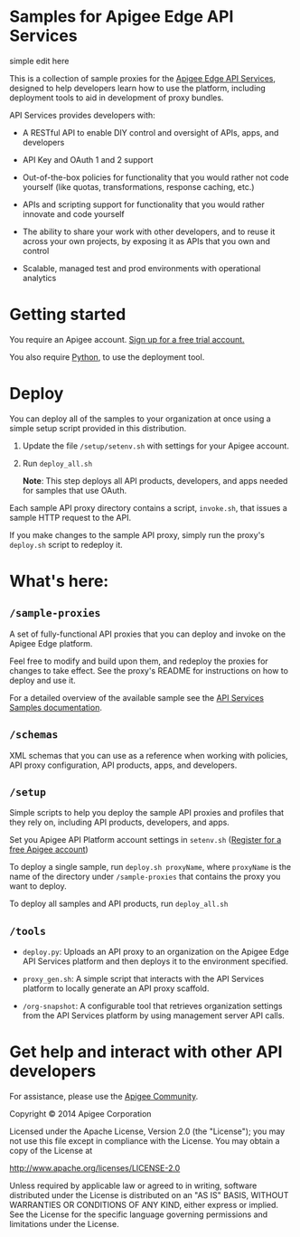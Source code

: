 # Samples for Apigee Edge API Services

simple edit here

This is a collection of sample proxies for the [Apigee Edge API Services](http://apigee.com/about/enterprise), designed to help developers 
learn how to use the platform, including deployment tools to aid in development of proxy bundles.

API Services provides developers with:

* A RESTful API to enable DIY control and oversight of APIs, apps, and developers 

* API Key and OAuth 1 and 2 support

* Out-of-the-box policies for functionality that you would rather not code yourself (like quotas, transformations, response caching, etc.)

* APIs and scripting support for functionality that you would rather innovate and code yourself

* The ability to share your work with other developers, and to reuse it across your own projects, by exposing it as APIs that you own and control

* Scalable, managed test and prod environments with operational analytics

# Getting started

You require an Apigee account. [Sign up for a free trial account.](https://accounts.apigee.com/accounts/sign_up)

You also require [Python](http://python.org/getit/), to use the deployment tool.

# Deploy

You can deploy all of the samples to your organization at once using a simple setup script provided in this distribution.

1. Update the file `/setup/setenv.sh` with settings for your Apigee account.

2. Run `deploy_all.sh`

    **Note**: This step deploys all API products, developers, and apps needed for samples that use OAuth.

Each sample API proxy directory contains a script, `invoke.sh`, that issues a sample HTTP request to the API.

If you make changes to the sample API proxy, simply run the proxy's `deploy.sh` script to redeploy it.

# What's here:

## `/sample-proxies`

A set of fully-functional API proxies that you can deploy and invoke on the Apigee Edge platform.

Feel free to modify and build upon them, and redeploy the proxies for changes to take effect. See the proxy's README for instructions on how to deploy and use it.

For a detailed overview of the available sample see the [API Services Samples documentation](http://apigee.com/docs/enterprise/content/api-platform-samples).

## `/schemas`

XML schemas that you can  use as a reference when working with policies, API proxy configuration,
API products, apps, and developers.


## `/setup`

Simple scripts to help you deploy the sample API proxies and profiles that they 
rely on, including API products, developers, and apps.

Set you Apigee API Platform account settings in `setenv.sh` ([Register for a free Apigee account](http://eneterprise.apigee.com/signup))

To deploy a single sample, run `deploy.sh proxyName`, where `proxyName` is the name of the directory under `/sample-proxies` that contains the proxy you want to deploy.

To deploy all samples and API products, run `deploy_all.sh`

## `/tools`

* `deploy.py`: Uploads an API proxy to an organization on the Apigee Edge API Services platform and then deploys it to the environment specified.

* `proxy_gen.sh`: A simple script that interacts with the API Services platform to locally generate an API proxy scaffold.

* `/org-snapshot`: A configurable tool that retrieves organization settings from the API Services platform by using management server API calls.

# Get help and interact with other API developers

For assistance, please use the [Apigee Community](http://community.apigee.com/).

Copyright © 2014 Apigee Corporation

Licensed under the Apache License, Version 2.0 (the "License"); you may 
not use this file except in compliance with the License. You may obtain 
a copy of the License at

http://www.apache.org/licenses/LICENSE-2.0

Unless required by applicable law or agreed to in writing, software
distributed under the License is distributed on an "AS IS" BASIS,
WITHOUT WARRANTIES OR CONDITIONS OF ANY KIND, either express or implied.
See the License for the specific language governing permissions and
limitations under the License.
